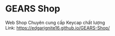 # GEARS Shop
Web Shop Chuyên cung cấp Keycap chất lượng<br>
Link: https://edgarignite16.github.io/GEARS-Shop/